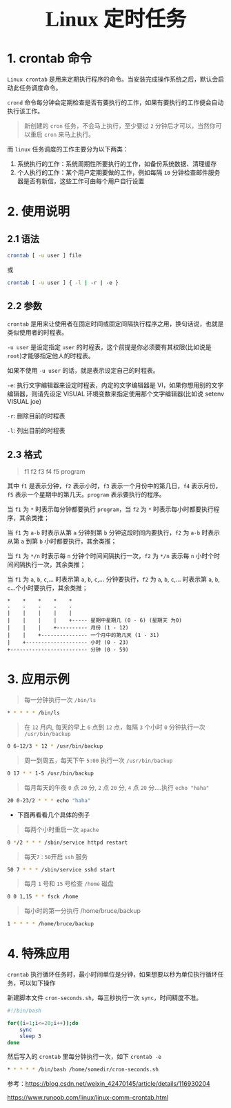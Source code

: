 ### <center> <font size=34 face="STKaiti"> Linux 定时任务 </font>    <!-- {docsify-ignore} -->

# 1. crontab 命令

`Linux crontab` 是用来定期执行程序的命令。当安装完成操作系统之后，默认会启动此任务调度命令。

`crond` 命令每分钟会定期检查是否有要执行的工作，如果有要执行的工作便会自动执行该工作。

> 新创建的 `cron` 任务，不会马上执行，至少要过 `2` 分钟后才可以，当然你可以重启 `cron` 来马上执行。

而 `linux` 任务调度的工作主要分为以下两类：

1. 系统执行的工作：系统周期性所要执行的工作，如备份系统数据、清理缓存
2. 个人执行的工作：某个用户定期要做的工作，例如每隔 `10` 分钟检查邮件服务器是否有新信，这些工作可由每个用户自行设置

# 2. 使用说明

## 2.1 语法

``` bash
crontab [ -u user ] file
```

或

``` bash
crontab [ -u user ] { -l | -r | -e }
```

## 2.2 参数

`crontab` 是用来让使用者在固定时间或固定间隔执行程序之用，换句话说，也就是类似使用者的时程表。

`-u user` 是设定指定 `user` 的时程表，这个前提是你必须要有其权限(比如说是 `root`)才能够指定他人的时程表。

如果不使用 `-u user` 的话，就是表示设定自己的时程表。


`-e`: 执行文字编辑器来设定时程表，内定的文字编辑器是 VI，如果你想用别的文字编辑器，则请先设定 VISUAL 环境变数来指定使用那个文字编辑器(比如说 setenv VISUAL joe)

`-r`: 删除目前的时程表

`-l`: 列出目前的时程表

## 2.3 格式

> f1 f2 f3 f4 f5 program

其中 `f1` 是表示分钟，`f2` 表示小时，`f3` 表示一个月份中的第几日，`f4` 表示月份，`f5` 表示一个星期中的第几天。`program` 表示要执行的程序。

当 `f1` 为 `*` 时表示每分钟都要执行 `program`，当 `f2` 为 `*` 时表示每小时都要执行程序，其余类推；

当 `f1` 为 `a-b` 时表示从第 `a` 分钟到第 `b` 分钟这段时间内要执行，`f2` 为 `a-b` 时表示从第 `a` 到第 `b` 小时都要执行，其余类推；

当 `f1` 为 `*/n` 时表示每 `n` 分钟个时间间隔执行一次，`f2` 为 `*/n` 表示每 `n` 小时个时间间隔执行一次，其余类推；

当 `f1` 为 `a`, `b`, `c`,... 时表示第 `a`, `b`, `c`,... 分钟要执行，`f2` 为 `a`, `b`, `c`,... 时表示第 `a`, `b`, `c`...个小时要执行，其余类推；

``` text
*    *    *    *    *
-    -    -    -    -
|    |    |    |    |
|    |    |    |    +----- 星期中星期几 (0 - 6) (星期天 为0)
|    |    |    +---------- 月份 (1 - 12) 
|    |    +--------------- 一个月中的第几天 (1 - 31)
|    +-------------------- 小时 (0 - 23)
+------------------------- 分钟 (0 - 59)
```

# 3. 应用示例

> 每一分钟执行一次 `/bin/ls`
``` bash
* * * * * /bin/ls
```

> 在 `12` 月内, 每天的早上 `6` 点到 `12` 点，每隔 `3` 个小时 `0` 分钟执行一次 `/usr/bin/backup`
``` bash
0 6-12/3 * 12 * /usr/bin/backup
```

> 周一到周五，每天下午 `5:00` 执行一次 `/usr/bin/backup`
``` bash
0 17 * * 1-5 /usr/bin/backup
```

> 每月每天的午夜 `0` 点 `20` 分, `2` 点 `20` 分, `4` 点 `20` 分....执行 `echo "haha"`
``` bash
20 0-23/2 * * * echo "haha"
```

* 下面再看看几个具体的例子

> 每两个小时重启一次 `apache`
``` bash
0 */2 * * * /sbin/service httpd restart
```

> 每天`7：50`开启 `ssh` 服务
``` bash
50 7 * * * /sbin/service sshd start
```

> 每月 `1` 号和 `15` 号检查 `/home` 磁盘 
``` bash
0 0 1,15 * * fsck /home
```

> 每小时的第一分执行 /home/bruce/backup
``` bash
1 * * * * /home/bruce/backup  
```

# 4. 特殊应用

`crontab` 执行循环任务时，最小时间单位是分钟，如果想要以秒为单位执行循环任务，可以如下操作

新建脚本文件 `cron-seconds.sh`，每三秒执行一次 `sync`，时间精度不准。

``` bash
#!/bin/bash

for((i=1;i<=20;i++));do
    sync
    sleep 3
done
```

然后写入的 `crontab` 里每分钟执行一次，如下 `crontab -e`

``` bash
* * * * * /bin/bash /home/somedir/cron-seconds.sh
```

参考：<https://blog.csdn.net/weixin_42470145/article/details/116930204>

<https://www.runoob.com/linux/linux-comm-crontab.html>
